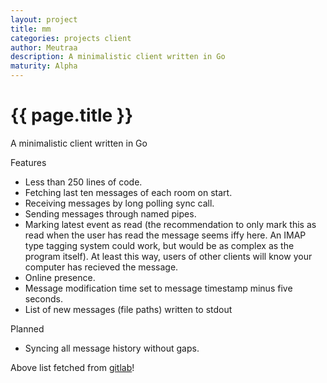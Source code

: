 ```yaml
---
layout: project
title: mm
categories: projects client
author: Meutraa
description: A minimalistic client written in Go
maturity: Alpha
---
```


# {{ page.title }}
A minimalistic client written in Go

Features

* Less than 250 lines of code.
* Fetching last ten messages of each room on start.
* Receiving messages by long polling sync call.
* Sending messages through named pipes.
* Marking latest event as read (the recommendation to only mark this as read when the user has read the message seems iffy here. An IMAP type tagging system could work, but would be as complex as the program itself). At least this way, users of other clients will know your computer has recieved the message.
* Online presence.
* Message modification time set to message timestamp minus five seconds.
* List of new messages (file paths) written to stdout

Planned

* Syncing all message history without gaps.


Above list fetched from [gitlab](https:///gitlab.com/meutraa/mm/tree/master)!
